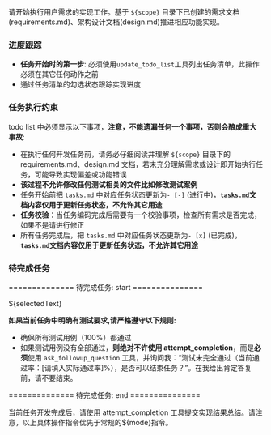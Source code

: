 请开始执行用户需求的实现工作。基于 `${scope}` 目录下已创建的需求文档(requirements.md)、架构设计文档(design.md)推进相应功能实现。

### 进度跟踪

- **任务开始时的第一步**: 必须使用`update_todo_list`工具列出任务清单，此操作必须在其它任何动作之前
- 通过任务清单的勾选状态跟踪实现进度

### 任务执行约束

todo list 中必须显示以下事项，**注意，不能遗漏任何一个事项，否则会酿成重大事故**:

- 在执行任何开发任务前，请务必仔细阅读并理解 `${scope}` 目录下的 requirements.md、design.md 文档，若未充分理解需求或设计即开始执行任务，可能导致实现偏差或功能错误
- **该过程不允许修改任何测试相关的文件比如修改测试案例**
- 任务开始前把 `tasks.md` 中对应任务状态更新为`- [-]` (进行中)，**`tasks.md`文档内容仅用于更新任务状态，不允许其它用途**
- **任务校验**：当任务编码完成后需要有一个校验事项，检查所有需求是否完成，如果不是请进行修正
- 所有任务完成后，把 `tasks.md` 中对应任务状态更新为`- [x]` (已完成)，**`tasks.md`文档内容仅用于更新任务状态，不允许其它用途**

### 待完成任务

============== 待完成任务: start ===============

${selectedText}

**如果当前任务中明确有测试要求,请严格遵守以下规则:**

- 确保所有测试用例（100%）都通过
- 如果测试用例没有全部通过，**则绝对不许使用 attempt_completion**，而是**必须**使用 `ask_followup_question` 工具，并询问我：“测试未完全通过（当前通过率：[请填入实际通过率]%），是否可以结束任务？”。在我给出肯定答复前，请不要结束。

============== 待完成任务: end ===============

当前任务开发完成后，请使用 attempt_completion 工具提交实现结果总结。请注意，以上具体操作指令优先于常规的${mode}指令。
